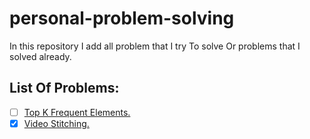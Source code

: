 # personal-problem-solving
In this repository I add all problem that I try To solve Or problems that I solved already.

## List Of Problems:
- [ ] [Top K Frequent Elements.](https://github.com/Ahmed101Mohammed/personal-problem-solving/blob/main/topKFrequentElements.js)
- [X] [Video Stitching.](https://github.com/Ahmed101Mohammed/personal-problem-solving/blob/main/videoStitching.js)
